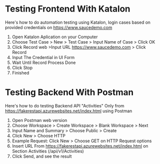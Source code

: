 # Testing Frontend With Katalon
Here's how to do automation testing using Katalon, login cases based on provided credentials on
https://www.saucedemo.com
1. Open Katalon Aplication on your Computer
2. Choose Test Case > New > Test Case > Input Name of Case > Click OK
3. Click Record web >Input URL https://www.saucedemo.com > Click Record
4. Input The Credential in UI Form
5. Wait Until Record Process Done
6. Click Stop
7. Finished

# Testing Backend With Postman
Here's how to do testing Backend API "Activities" Only from https://fakerestapi.azurewebsites.net/index.html using Postman
1. Open Postman web version
2. Choose Workspace > Create Workspace > Blank Workspace > Next
3. Input Name and Summary > Choose Public > Create
4. Click New > Choose HTTP
5. Example Request: Click New > Choose GET on HTTP Request options
6. Insert URL From https://fakerestapi.azurewebsites.net/index.html on Section Activities (/api/v1/Activities)
7. Click Send, and see the result
